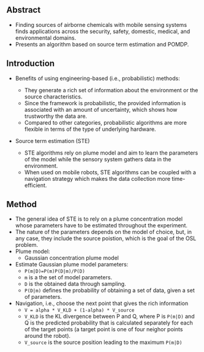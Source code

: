 ## Abstract
* Finding sources of airborne chemicals with mobile sensing systems finds applications across the security, safety, domestic,
medical, and environmental domains.
* Presents an algorithm based on source term estimation and POMDP.

## Introduction
* Benefits of using engineering-based (i.e., probabilistic) methods: 
  * They generate a rich set of information about the environment or the source characteristics.
  * Since the framework is probabilistic, the provided information is associated with an amount of uncertainty, which
  shows how trustworthy the data are.
  * Compared to other categories, probabilistic algorithms are more flexible in terms of the type of underlying hardware.

* Source term estimation (STE)
  * STE algorithms rely on plume model and aim to learn the parameters of the model while the sensory system gathers data in the environment.
  * When used on mobile robots, STE algorithms can be coupled with a navigation strategy which makes the data collection more time-efficient.

## Method
* The general idea of STE is to rely on a plume concentration model whose parameters have to be estimated throughout the experiment.
* The nature of the parameters depends on the model of choice, but, in any case, they include the source poistion, which 
is the goal of the OSL problem. 
* Plume model:
  * Gaussian concentration plume model
* Estimate Gaussian plume model parameters:
  * ``P(m|D)=P(m)P(D|m)/P(D)``
  * ``m`` is a the set of model parameters.
  * ``D`` is the obtained data through sampling.
  * ``P(D|m)`` defines the probability of obtaining a set of data, given a set of parameters.
* Navigation, i.e., choose the next point that gives the rich information
  * ``V = alpha * V_KLD + (1-alpha) * V_source``
  * ``V_KLD`` is the KL divergence between P and Q, where P is ``P(m|D)`` and Q is the predicted probability that is calculated separately for each of the target points (a target point is one of four neighor points around the robot).
  * ``V_source`` is the source position leading to the maximum ``P(m|D)`` 
